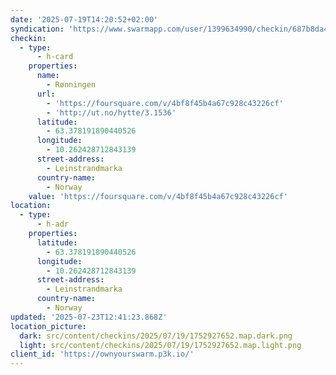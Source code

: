 ```yaml
---
date: '2025-07-19T14:20:52+02:00'
syndication: 'https://www.swarmapp.com/user/1399634990/checkin/687b8da41d966753469f38f7'
checkin:
  - type:
      - h-card
    properties:
      name:
        - Rønningen
      url:
        - 'https://foursquare.com/v/4bf8f45b4a67c928c43226cf'
        - 'http://ut.no/hytte/3.1536'
      latitude:
        - 63.378191890440526
      longitude:
        - 10.262428712843139
      street-address:
        - Leinstrandmarka
      country-name:
        - Norway
    value: 'https://foursquare.com/v/4bf8f45b4a67c928c43226cf'
location:
  - type:
      - h-adr
    properties:
      latitude:
        - 63.378191890440526
      longitude:
        - 10.262428712843139
      street-address:
        - Leinstrandmarka
      country-name:
        - Norway
updated: '2025-07-23T12:41:23.868Z'
location_picture:
  dark: src/content/checkins/2025/07/19/1752927652.map.dark.png
  light: src/content/checkins/2025/07/19/1752927652.map.light.png
client_id: 'https://ownyourswarm.p3k.io/'
---
```


